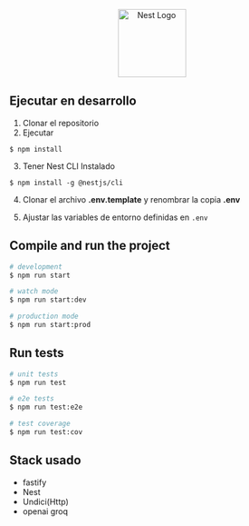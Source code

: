 <p align="center">
  <a href="http://nestjs.com/" target="blank"><img src="https://nestjs.com/img/logo-small.svg" width="120" alt="Nest Logo" /></a>
</p>


## Ejecutar en desarrollo

1. Clonar el repositorio
2. Ejecutar

```
$ npm install
```

3. Tener Nest CLI Instalado

```
$ npm install -g @nestjs/cli
```
4. Clonar el archivo **.env.template** y renombrar la copia **.env**

5. Ajustar las variables de entorno definidas en `.env`

## Compile and run the project

```bash
# development
$ npm run start

# watch mode
$ npm run start:dev

# production mode
$ npm run start:prod
```

## Run tests

```bash
# unit tests
$ npm run test

# e2e tests
$ npm run test:e2e

# test coverage
$ npm run test:cov
```

## Stack usado
- fastify
- Nest
- Undici(Http)
- openai groq